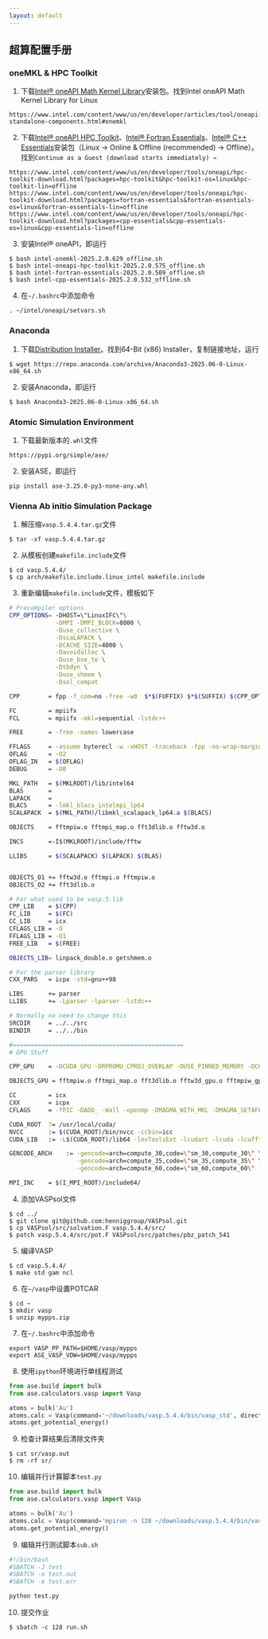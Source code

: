 ```yaml
---
layout: default
---
```


## 超算配置手册

### oneMKL & HPC Toolkit

1. 下载[Intel® oneAPI Math Kernel Library](<https://www.intel.com/content/www/us/en/developer/articles/tool/oneapi-standalone-components.html#onemkl>)安装包。找到Intel oneAPI Math Kernel Library for Linux
```shell
https://www.intel.com/content/www/us/en/developer/articles/tool/oneapi-standalone-components.html#onemkl
```
2. 下载[Intel® oneAPI HPC Toolkit](<https://www.intel.com/content/www/us/en/developer/tools/oneapi/hpc-toolkit-download.html?packages=hpc-toolkit&hpc-toolkit-os=linux&hpc-toolkit-lin=offline>)、[Intel® Fortran Essentials](<https://www.intel.com/content/www/us/en/developer/tools/oneapi/hpc-toolkit-download.html?packages=fortran-essentials&fortran-essentials-os=linux&fortran-essentials-lin=offline>)、[Intel® C++ Essentials](<https://www.intel.com/content/www/us/en/developer/tools/oneapi/hpc-toolkit-download.html?packages=cpp-essentials&cpp-essentials-os=linux&cpp-essentials-lin=offline>)安装包（Linux -> Online & Offline (recommended) -> Offline）。找到`Continue as a Guest (download starts immediately) →`
```shell
https://www.intel.com/content/www/us/en/developer/tools/oneapi/hpc-toolkit-download.html?packages=hpc-toolkit&hpc-toolkit-os=linux&hpc-toolkit-lin=offline
https://www.intel.com/content/www/us/en/developer/tools/oneapi/hpc-toolkit-download.html?packages=fortran-essentials&fortran-essentials-os=linux&fortran-essentials-lin=offline
https://www.intel.com/content/www/us/en/developer/tools/oneapi/hpc-toolkit-download.html?packages=cpp-essentials&cpp-essentials-os=linux&cpp-essentials-lin=offline
```
3. 安装Intel® oneAPI，即运行
```shell
$ bash intel-onemkl-2025.2.0.629_offline.sh
$ bash intel-oneapi-hpc-toolkit-2025.2.0.575_offline.sh
$ bash intel-fortran-essentials-2025.2.0.509_offline.sh
$ bash intel-cpp-essentials-2025.2.0.532_offline.sh
```
4. 在`~/.bashrc`中添加命令
```shell
. ~/intel/oneapi/setvars.sh
```

### Anaconda

1. 下载[Distribution Installer](<https://www.anaconda.com/download/success>)。找到64-Bit (x86) Installer，复制链接地址，运行
```shell
$ wget https://repo.anaconda.com/archive/Anaconda3-2025.06-0-Linux-x86_64.sh
```
2. 安装Anaconda，即运行
```shell
$ bash Anaconda3-2025.06-0-Linux-x86_64.sh
```

### Atomic Simulation Environment

1. 下载最新版本的`.whl`文件
```shell
https://pypi.org/simple/ase/
```
2. 安装ASE，即运行
```shell
pip install ase-3.25.0-py3-none-any.whl
```

### Vienna Ab initio Simulation Package

1. 解压缩`vasp.5.4.4.tar.gz`文件
```shell
$ tar -xf vasp.5.4.4.tar.gz
```
2. 从模板创建`makefile.include`文件
```shell
$ cd vasp.5.4.4/
$ cp arch/makefile.include.linux_intel makefile.include
```
3. 重新编辑`makefile.include`文件，模板如下
```bash
# Precompiler options
CPP_OPTIONS= -DHOST=\"LinuxIFC\"\
             -DMPI -DMPI_BLOCK=8000 \
             -Duse_collective \
             -DscaLAPACK \
             -DCACHE_SIZE=4000 \
             -Davoidalloc \
             -Duse_bse_te \
             -Dtbdyn \
             -Duse_shmem \
             -Dsol_compat

CPP        = fpp -f_com=no -free -w0  $*$(FUFFIX) $*$(SUFFIX) $(CPP_OPTIONS)

FC         = mpiifx
FCL        = mpiifx -mkl=sequential -lstdc++

FREE       = -free -names lowercase

FFLAGS     = -assume byterecl -w -xHOST -traceback -fpp -no-wrap-margin
OFLAG      = -O2
OFLAG_IN   = $(OFLAG)
DEBUG      = -O0

MKL_PATH   = $(MKLROOT)/lib/intel64
BLAS       =
LAPACK     =
BLACS      = -lmkl_blacs_intelmpi_lp64
SCALAPACK  = $(MKL_PATH)/libmkl_scalapack_lp64.a $(BLACS)

OBJECTS    = fftmpiw.o fftmpi_map.o fft3dlib.o fftw3d.o

INCS       =-I$(MKLROOT)/include/fftw

LLIBS      = $(SCALAPACK) $(LAPACK) $(BLAS)


OBJECTS_O1 += fftw3d.o fftmpi.o fftmpiw.o
OBJECTS_O2 += fft3dlib.o

# For what used to be vasp.5.lib
CPP_LIB    = $(CPP)
FC_LIB     = $(FC)
CC_LIB     = icx
CFLAGS_LIB = -O
FFLAGS_LIB = -O1
FREE_LIB   = $(FREE)

OBJECTS_LIB= linpack_double.o getshmem.o

# For the parser library
CXX_PARS   = icpx -std=gnu++98

LIBS       += parser
LLIBS      += -Lparser -lparser -lstdc++

# Normally no need to change this
SRCDIR     = ../../src
BINDIR     = ../../bin

#================================================
# GPU Stuff

CPP_GPU    = -DCUDA_GPU -DRPROMU_CPROJ_OVERLAP -DUSE_PINNED_MEMORY -DCUFFT_MIN=28 -UscaLAPACK

OBJECTS_GPU = fftmpiw.o fftmpi_map.o fft3dlib.o fftw3d_gpu.o fftmpiw_gpu.o

CC         = icx
CXX        = icpx
CFLAGS     = -fPIC -DADD_ -Wall -openmp -DMAGMA_WITH_MKL -DMAGMA_SETAFFINITY -DGPUSHMEM=300 -DHAVE_CUBLAS

CUDA_ROOT  ?= /usr/local/cuda/
NVCC       := $(CUDA_ROOT)/bin/nvcc -ccbin=icc
CUDA_LIB   := -L$(CUDA_ROOT)/lib64 -lnvToolsExt -lcudart -lcuda -lcufft -lcublas

GENCODE_ARCH    := -gencode=arch=compute_30,code=\"sm_30,compute_30\" \
                   -gencode=arch=compute_35,code=\"sm_35,compute_35\" \
                   -gencode=arch=compute_60,code=\"sm_60,compute_60\"

MPI_INC    = $(I_MPI_ROOT)/include64/
```
4. 添加VASPsol文件
```shell
$ cd ../
$ git clone git@github.com:henniggroup/VASPsol.git
$ cp VASPsol/src/solvation.F vasp.5.4.4/src/
$ patch vasp.5.4.4/src/pot.F VASPsol/src/patches/pbz_patch_541
```
5. 编译VASP
```shell
$ cd vasp.5.4.4/
$ make std gam ncl
```
6. 在`~/vasp`中设置POTCAR
```shell
$ cd ~
$ mkdir vasp
$ unzip mypps.zip
```
7. 在`~/.bashrc`中添加命令
```shell
export VASP_PP_PATH=$HOME/vasp/mypps
export ASE_VASP_VDW=$HOME/vasp/mypps
```
8. 使用`ipython`环境进行单线程测试
```python
from ase.build import bulk
from ase.calculators.vasp import Vasp

atoms = bulk('Au')
atoms.calc = Vasp(command='~/downloads/vasp.5.4.4/bin/vasp_std', directory='sr')
atoms.get_potential_energy()
```
9. 检查计算结果后清除文件夹
```shell
$ cat sr/vasp.out
$ rm -rf sr/
```
10. 编辑并行计算脚本`test.py`
```python
from ase.build import bulk
from ase.calculators.vasp import Vasp

atoms = bulk('Au')
atoms.calc = Vasp(command='mpirun -n 128 ~/downloads/vasp.5.4.4/bin/vasp_std', directory='mr')
atoms.get_potential_energy()
```
9. 编辑并行测试脚本`sub.sh`
```bash
#!/bin/bash
#SBATCH -J test
#SBATCH -o test.out
#SBATCH -e test.err

python test.py
```
10. 提交作业
```shell
$ sbatch -c 128 run.sh
```
